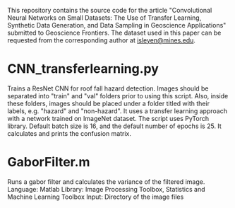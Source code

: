 This repository contains the source code for the article "Convolutional Neural Networks on Small Datasets: The Use of Transfer Learning, Synthetic Data Generation, and Data Sampling in Geoscience Applications" submitted to Geoscience Frontiers. The dataset used in this paper can be requested from the corresponding author at isleyen@mines.edu.

# CNN_transferlearning.py
Trains a ResNet CNN for roof fall hazard detection. Images should be separated into "train" and "val" folders prior to using this script. Also, inside these folders, images should be placed under a folder titled with their labels, e.g. "hazard" and "non-hazard". It uses a transfer learning approach with a network trained on ImageNet dataset. The script uses PyTorch library.
Default batch size is 16, and the default number of epochs is 25.
It calculates and prints the confusion matrix.


# GaborFilter.m
Runs a gabor filter and calculates the variance of the filtered image.
Language: Matlab
Library: Image Processing Toolbox, Statistics and Machine Learning Toolbox
Input: Directory of the image files
